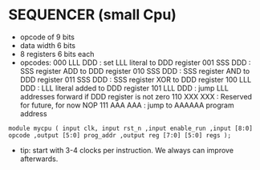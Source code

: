 
# SEQUENCER (small Cpu)

- opcode of 9 bits
- data width 6 bits
- 8 registers 6 bits each
- opcodes:
000 LLL DDD   : set LLL literal to DDD register
001 SSS DDD   : SSS register ADD to DDD register
010 SSS DDD   : SSS register AND to DDD register
011 SSS DDD   : SSS register XOR to DDD register
100 LLL DDD   : LLL literal added to DDD register
101 LLL DDD   : jump LLL addresses forward if DDD register is not zero
110 XXX XXX   : Reserved for future, for now NOP
111 AAA AAA   : jump to AAAAAA program address




`module mycpu ( input clk, input rst_n
    ,input enable_run
    ,input [8:0] opcode
    ,output [5:0] prog_addr
    ,output reg [7:0] [5:0] regs
);
`

- tip: start with 3-4 clocks per instruction. We always can improve afterwards.


